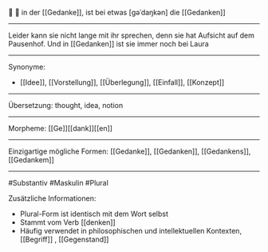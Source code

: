 🤔 🔵 in der [[Gedanke]], ist bei etwas [ɡəˈdaŋkən]
die [[Gedanken]]

---
Leider kann sie nicht lange mit ihr sprechen, denn sie hat Aufsicht auf dem Pausenhof. Und in [[Gedanken]] ist sie immer noch bei Laura

---
Synonyme:
- [[Idee]], [[Vorstellung]], [[Überlegung]], [[Einfall]], [[Konzept]]

---
Übersetzung: thought, idea, notion

---
Morpheme:
[[Ge]][[dank]][[en]]

---
Einzigartige mögliche Formen: 
[[Gedanke]], [[Gedanken]], [[Gedankens]], [[Gedankem]]

---
#Substantiv #Maskulin #Plural

Zusätzliche Informationen:
- Plural-Form ist identisch mit dem Wort selbst
- Stammt vom Verb [[denken]]
- Häufig verwendet in philosophischen und intellektuellen Kontexten, [[Begriff]]
, [[Gegenstand]]